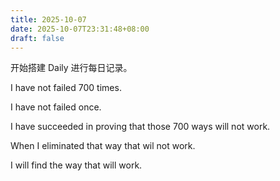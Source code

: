```yaml
---
title: 2025-10-07
date: 2025-10-07T23:31:48+08:00
draft: false
---
```

开始搭建 Daily 进行每日记录。

I have not failed 700 times.

I have not failed once.

I have succeeded in proving that those 700 ways will not work.

When I eliminated that way that wil not work.

I will find the way that will work.
